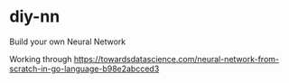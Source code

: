 # diy-nn
Build your own Neural Network 

Working through https://towardsdatascience.com/neural-network-from-scratch-in-go-language-b98e2abcced3
